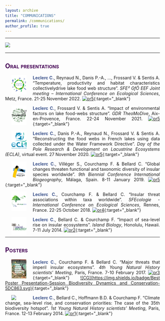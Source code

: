 ```yaml
---
layout: archive
title: "COMMUNICATIONS"
permalink: /communications/
author_profile: true
---
```

<style> body {text-align: justify} </style> <!-- Justify text. -->

------

<img src="/images/conf_band.png"
    class="center">

------

## <span style="font-variant:small-caps;"><span style="color:#440154">**Oral presentations**</span></span>


<img src="/images/logo_sfecologie_2022.png"
    width="50"
    hspace="20"
    align="left"> <span style="color:#3B528B">**Leclerc C.**</span>, Reynaud N., Danis P.-A., ..., Frossard V. & Sentis A. “Temperature, productivity and habitat characteristics collectivelydrive lake food web structure”. *SFE² GfÖ EEF Joint meeting – International Conference on Ecological Sciences*, Metz, France. 21-25 November 2022. [![or5](https://img.shields.io/badge/figshare-Presentation_SFE_2022-21908C.svg)](https://doi.org/10.6084/m9.figshare.21931287.v2){:target="_blank"}  

<img src="/images/logo_theomodive_2021.png"
    width="50"
    hspace="20"
    align="left"> <span style="color:#3B528B">**Leclerc C.**</span>, Frossard V. & Sentis A. “Impact of environmental factors on lake food-webs structure”. *GDR TheoMoDive*, Aix-en-Provence, France. 22-24 November 2021. [![or5](https://img.shields.io/badge/figshare-Presentation_GDRTheoMoDive_2021-21908C.svg)](https://figshare.com/s/d540f219ee9c52d592e6){:target="_blank"}  

<img src="/images/logo_ecla.png"
    width="50"
    hspace="20"
    align="left"> <span style="color:#3B528B">**Leclerc C.**</span>, Danis P.-A., Reynaud N., Frossard V. & Sentis A. “Reconstructing the food webs in French lakes using data collected under the Water Framework Directive”. *Day of the Pole Research & Development on Lacustrine Ecosystems (ECLA)*, virtual event. 27 November 2020. [![or5](https://img.shields.io/badge/figshare-Presentation_ECLA_2020-21908C.svg)](https://figshare.com/s/644f98cd028bb56f5c76){:target="_blank"}

<img src="/images/logo_malaga_2019.png"
    width="50"
    hspace="20"
    align="left"> <span style="color:#3B528B">**Leclerc C.**</span>, Villéger S., Courchamp F. & Bellard C. “Global changes threaten functional and taxonomic diversity of insular species worldwide”. *9th Biennial Conference International Biogeography*, Málaga, Spain. 8-11 January 2019. [![or5](https://img.shields.io/badge/figshare-Presentation_IBS_2019-21908C.svg)](https://figshare.com/s/84e67cb4cc6a98e87e95){:target="_blank"}

<img src="/images/logo_sfecologie_2018.png"
  width="50"
  hspace="20"
  align="left"> <span style="color:#3B528B">**Leclerc C.**</span>, Courchamp F. & Bellard C. “Insular threat associations within taxa worldwide”. *SFEcologie - International Conference on Ecological Sciences*, Rennes, France. 22-25 October 2018. [![or4](https://img.shields.io/badge/figshare-Presentation_SFE_2018-21908C.svg)](https://figshare.com/s/363da25268b55e068613){:target="_blank"}

<img src="/images/logo_islandbiology.png"
  width="50"
  hspace="20"
  align="left"> <span style="color:#3B528B">**Leclerc C.**</span>, Bellard C. & Courchamp F. “Impact of sea-level rise on insular ecosystems”. *Island Biology*, Honolulu, Hawaii. 7-11 July 2014. [![or2](https://img.shields.io/badge/figshare-Presentation_Hawaii_2014-21908C.svg)](https://figshare.com/s/754f947c8e0b675ed33b){:target="_blank"}

------

## <span style="font-variant:small-caps;"><span style="color:#440154">**Posters**</span></span>

<img src="/images/logo_ynhm_2017.jpg"
  width="50"
  hspace="20"
  align="left"> <span style="color:#3B528B">**Leclerc C.**</span>, Courchamp F. & Bellard C. “Major threats that imperil insular ecosystems”. *4th Young Natural History scientists’ Meeting*, Paris, France. 7-10 February 2017. [![or3](https://img.shields.io/badge/figshare-Poster_YNHM_2017-21908C.svg)](https://figshare.com/s/34f7eb89aa90ab001f9a){:target="_blank"} [![CG](https://img.shields.io/badge/Best Poster Presentation-Session Biodiversity Dynamics and Conservation-5DC863.svg)](https://www.sfecologie.org/2017/03/11/laureats-sfe-jeunes-chercheurs-sciences-naturelles/){:target="_blank"}

<img src="/images/logo_ynhm_2014.png"
 width="50"
 hspace="20"
 align="left"> <span style="color:#3B528B">**Leclerc C.**</span>, Bellard C., Hoffmann B.D. & Courchamp F. “Climate change, sea-level rise, and conservation priorities: The case of the 35th biodiversity hotspot”. *1st Young Natural History scientists’ Meeting*, Paris, France. 12-13 February 2014. [![or1](https://img.shields.io/badge/figshare-Poster_YNHM_2014-21908C.svg)](https://figshare.com/s/5ef9f5d8cf9952d9c5f4){:target="_blank"}